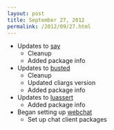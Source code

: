 ```yaml
---
layout: post
title: September 27, 2012
permalink: /2012/09/27.html
---
```


* Updates to [say](https://github.com/Olivine-Labs/say)
  * Cleanup
  * Added package info
* Updates to [busted](https://github.com/Olivine-Labs/busted)
  * Cleanup
  * Updated cliargs version
  * Added package info
* Updates to [luassert](https://github.com/Olivine-Labs/luassert)
  * Added package info
* Began setting up [webchat](https://github.com/Olivine-Labs/cathy/)
  * Set up chat client packages
